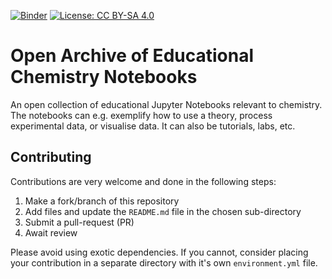 [![Binder](https://mybinder.org/badge_logo.svg)](https://mybinder.org/v2/gh/luchem/notebooks/HEAD)
[![License: CC BY-SA 4.0](https://img.shields.io/badge/License-CC_BY--SA_4.0-lightgrey.svg)](https://creativecommons.org/licenses/by-sa/4.0/)

# Open Archive of Educational Chemistry Notebooks

An open collection of educational Jupyter Notebooks relevant to chemistry.
The notebooks can e.g. exemplify how to use a theory, process experimental data, or
visualise data. It can also be tutorials, labs, etc.

## Contributing

Contributions are very welcome and done in the following steps:

1. Make a fork/branch of this repository
2. Add files and update the `README.md` file in the chosen sub-directory
2. Submit a pull-request (PR)
3. Await review

Please avoid using exotic dependencies. If you cannot,
consider placing your contribution in a separate directory with it's
own `environment.yml` file.
